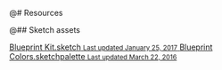 @# Resources

@## Sketch assets

<a class="docs-asset" href="https://github.com/palantir/blueprint/tree/master/resources/sketch/Blueprint%20Kit.sketch" target="_blank">
    <span class="docs-asset-name">Blueprint Kit.sketch</span>
    <small>Last updated January 25, 2017</small>
</a>
<a class="docs-asset" href="https://github.com/palantir/blueprint/tree/master/resources/sketch/Blueprint%20Colors.sketchpalette" target="_blank">
    <span class="docs-asset-name">Blueprint Colors.sketchpalette</span>
    <small>Last updated March 22, 2016</small>
</a>
